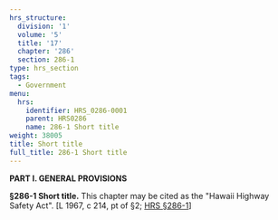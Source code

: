 ```yaml
---
hrs_structure:
  division: '1'
  volume: '5'
  title: '17'
  chapter: '286'
  section: 286-1
type: hrs_section
tags:
  - Government
menu:
  hrs:
    identifier: HRS_0286-0001
    parent: HRS0286
    name: 286-1 Short title
weight: 38005
title: Short title
full_title: 286-1 Short title
---
```

**PART I. GENERAL PROVISIONS**

**§286-1 Short title.** This chapter may be cited as the "Hawaii Highway Safety Act". [L 1967, c 214, pt of §2; [HRS §286-1](/title-17/chapter-286/section-286-1/)]
